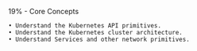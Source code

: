 19% - Core Concepts
```
• Understand the Kubernetes API primitives.
• Understand the Kubernetes cluster architecture.
• Understand Services and other network primitives.
```
